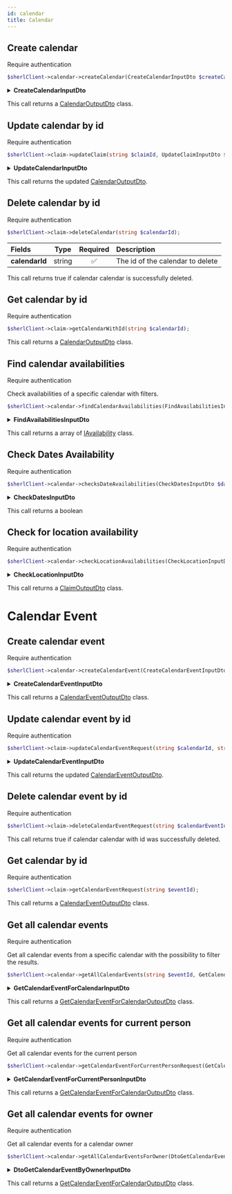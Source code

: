 ```yaml
---
id: calendar
title: Calendar
---
```


## Create calendar

<span class="badge badge--warning">Require authentication</span>

```php
$sherlClient->calendar->createCalendar(CreateCalendarInputDto $createCalendar);
```

<details>
 <summary><b>CreateCalendarInputDto</b></summary>

| Fields           |                        Type                        |      Required      | Description                       |
| :--------------- | :------------------------------------------------: | :----------------: | :-------------------------------- |
| **id**           |                       string                       | :x: | The calendar id             |
| **aboutUri**   |                       string                       | :x: | TODO                    |
| **ownerUri** |                       string                       | :x: | The uri of the owner                   |
| **availabilities**     |                       [OpenHoursSpecification](calendar-types#openHoursSpecification)                       | :x: | Availabilities of the calendar |
| **metadatas**    | TODO | :white_check_mark: | Metadata information about the calendar                 |

</details>

This call returns a [CalendarOutputDto](calendar-types#calendaroutputdto) class.

## Update calendar by id

<span class="badge badge--warning">Require authentication</span>

```php
$sherlClient->claim->updateClaim(string $claimId, UpdateClaimInputDto $updateClaim);
```

<details>
 <summary><b>UpdateCalendarInputDto</b></summary>

| Fields      |                  Type                  |      Required      | Description                 |
| :---------- | :------------------------------------: | :----------------: | :-------------------------- |
| **aboutUri**   |                       string                       | :white_check_mark: | TODO                    |
| **ownerUri** |                       string                       | :white_check_mark: | The uri of the owner                   |
| **availabilities**     |                       [OpenHoursSpecification](calendar-types#openHoursSpecification)                       | :white_check_mark: | Availabilities of the calendar |
| **metadatas**    | TODO | :white_check_mark: | Metadata information about the calendar                 |

</details>

This call returns the updated [CalendarOutputDto](calendar-types#calendaroutputdto).

## Delete calendar by id

<span class="badge badge--warning">Require authentication</span>

```php
$sherlClient->claim->deleteCalendar(string $calendarId);
```
| Fields      |                  Type                  |      Required      | Description                 |
| :---------- | :------------------------------------: | :----------------: | :-------------------------- |
| **calendarId**   |                       string                       | :white_check_mark: | The id of the calendar to delete                    |
This call returns true if calendar calendar is successfully deleted.

## Get calendar by id

<span class="badge badge--warning">Require authentication</span>

```php
$sherlClient->claim->getCalendarWithId(string $calendarId);
```

This call returns a [CalendarOutputDto](calendar-types#calendaroutputdto) class.

## Find calendar availabilities

<span class="badge badge--warning">Require authentication</span>

Check availabilities of a specific calendar with filters.
```php
$sherlClient->calendar->findCalendarAvailabilities(FindAvailabilitiesInputDto $filters);
```

<details>
 <summary><b>FindAvailabilitiesInputDto</b></summary>

| Fields       | Type    | Required | Description                          |
|--------------|:-------:|:--------:|--------------------------------------|
| ownerUri     | string  | :x:      | Uri of the owner project             |
| aboutUri     | string  | :x:      | TODO                                 |
| userPlaceUri | string  | :x:      | TODO                                 |
| metadatas    | mixed   | :x:      | Other metadata to filter             |
| startDate    | string  | :x:      | Start date of the calendar to find   |
| endDate      | string  | :x:      | End date of the calendar to find     |
| scale   |   [AvailabilityScale](calendar-enum#availabilityscale)      | :x:      | TODO                                 |
| scaleValue   |         | :x:      | TODO                                 |
| available    | boolean | :x:      | Availability of the calendar to find |

</details>

This call returns a array of [IAvailability](calendar-type#iavailability) class.

## Check Dates Availability

<span class="badge badge--warning">Require authentication</span>

```php
$sherlClient->calendar->checksDateAvailabilities(CheckDatesInputDto $dates);
```

<details>
 <summary><b>CheckDatesInputDto</b></summary>

| Fields         |  Type  | Description                            |
| :------------- | :----: | :------------------------------------- |
| **id**         | string | Claim's id                             |
| **personId**   | string | ID of person which associated to claim |
| **orderId**    | string | ID of order which associated to claim  |
| **consumerId** | string | Internal API ID to identify a project  |

</details>

This call returns a boolean

## Check for location availability

<span class="badge badge--warning">Require authentication</span>

```php
$sherlClient->calendar->checkLocationAvailabilities(CheckLocationInputDto $location);
```

<details>
 <summary><b>CheckLocationInputDto</b></summary>

| Fields           | Type   | Required           | Description                 |
|------------------|:------:|:------------------:|-----------------------------|
| calendarOwnerUri | string | :white_check_mark: | The calendar owner's uri    |
| country          | string | :x:                | The country to check        |
| locality         | string | :x:                | The locality to check       |
| region           | string | :x:                | The region to check         |
| postalCode       | string | :x:                | The plostal code to checkk  |
| streetAddress    | string | :x:                | The street address to check |

</details>

This call returns a [ClaimOutputDto](claim-types#claimoutputdto) class.



# Calendar Event

## Create calendar event

<span class="badge badge--warning">Require authentication</span>

```php
$sherlClient->calendar->createCalendarEvent(CreateCalendarEventInputDto $createCalendarEvent);
```

<details>
 <summary><b>CreateCalendarEventInputDto</b></summary>

| Fields    | Type   | Required           | Description                   |
|-----------|:------:|:------------------:|-------------------------------|
| id        | string | :white_check_mark: | The id of the calendar event  |
| uri       | string | :x:                | The uri of the calendar event |
| aboutUri  | string | :x:                | TODO                          |
| ownerUri  | string | :x:                | The uri of the owner          |
| startDate | string | :x:                | The start date of the event   |
| endDate   | string | :x:                | The end date of the event     |
| metadatas | mixed  | :x:                | metadata about the event      |
</details>

This call returns a [CalendarEventOutputDto](calendar-types#calendareventoutputdto) class.

## Update calendar event by id

<span class="badge badge--warning">Require authentication</span>

```php
$sherlClient->claim->updateCalendarEventRequest(string $calendarId, string $eventId,UpdateCalendarEventInputDto $calendarEventData);
```

<details>
 <summary><b>UpdateCalendarEventInputDto</b></summary>

| Fields      | Type    | Required | Description                        |
|-------------|:-------:|:--------:|------------------------------------|
| aboutUri    | string  | ::       | TODO                               |
| ownerUri    | string  |          | The uri of the owner               |
| calendarUri | string  |          | The uri of the associated calendar |
| startDate   | string  |          | The start date of the event        |
| endDate     | boolean |          | The end date of the event          |              |

</details>

This call returns the updated [CalendarEventOutputDto](calendar-types#calendaroutputdto).

## Delete calendar event by id

<span class="badge badge--warning">Require authentication</span>

```php
$sherlClient->claim->deleteCalendarEventRequest(string $calendarEventId);
```

This call returns true if calendar calendar with id was successfully deleted.

## Get calendar by id

<span class="badge badge--warning">Require authentication</span>

```php
$sherlClient->claim->getCalendarEventRequest(string $eventId);
```

This call returns a [CalendarEventOutputDto](calendar-types#calendareventoutputdto) class.

## Get all calendar events

<span class="badge badge--warning">Require authentication</span>

Get all calendar events from a specific calendar with the possibility to filter the results.

```php
$sherlClient->calendar->getAllCalendarEvents(string $eventId, GetCalendarEventForCalendarInputDto $filters );
```

<details>
 <summary><b>GetCalendarEventForCalendarInputDto</b></summary>

| Fields       | ^cType                                                 | ^cRequired | Description                    |
| ------------ | ------------------------------------------------------ | ---------- | ------------------------------ |
| itemsPerPage | integer                                                | :x:        | Number of items per pages      |
| page         | integer                                                | :x:        | Current page                   |
| id           | string                                                 | :x:        | The id of event                |
| uri          | string                                                 | :x:        | The uri of the event           |
| aboutUri     | string                                                 | :x:        | The uri of the event ressource |
| ownerUri     | string                                                 | :x:        | The uri of the owner           |
| startDate    | [DateFilterOutputDto](date-filter#datefilteroutputdto) | :x:        | Start date of the event        |
| endDate      | [DateFilterOutputDto](date-filter#datefilteroutputdto  | :x:        | End date of the event          |

</details>

This call returns a [GetCalendarEventForCalendarOutputDto](calendar-types#getcalendareventforcalendaroutputdto) class.


## Get all calendar events for current person

<span class="badge badge--warning">Require authentication</span>

Get all calendar events for the current person

```php
$sherlClient->calendar->getCalendarEventForCurrentPersonRequest(GetCalendarEventForCurrentPersonInputDto $input);
```

<details>
 <summary><b>GetCalendarEventForCurrentPersonInputDto</b></summary>

GetCalendarEventForCurrentPersonInputDto extends [PaginationFilterInputDto](pagination#PaginationFilterInputDto)

| Fields       | ^cType                                                 | ^cRequired | Description                    |
| ------------ | ------------------------------------------------------ | ---------- | ------------------------------ |
| itemsPerPage | integer                                                | :x:        | Number of items per pages      |
| page         | integer                                                | :x:        | Current page                   |
| id           | string                                                 | :x:        | The id of event                |
| uri          | string                                                 | :x:        | The uri of the event           |
| aboutUri     | string                                                 | :x:        | The uri of the event ressource |
| ownerUri     | string                                                 | :x:        | The uri of the owner           |
| startDate    | [DateFilterOutputDto](date-filter#datefilteroutputdto) | :x:        | Start date of the event        |
| endDate      | [DateFilterOutputDto](date-filter#datefilteroutputdto  | :x:        | End date of the event          |

</details>

This call returns a [GetCalendarEventForCalendarOutputDto](calendar-types#getcalendareventforcalendaroutputdto) class.

## Get all calendar events for owner

<span class="badge badge--warning">Require authentication</span>

Get all calendar events for a calendar owner

```php
$sherlClient->calendar->getAllCalendarEventsForOwner(DtoGetCalendarEventByOwnerInputDto $input);
```

<details>
 <summary><b>DtoGetCalendarEventByOwnerInputDto</b></summary>

DtoGetCalendarEventByOwnerInputDto extends [PaginationFilterInputDto](pagination#PaginationFilterInputDto)

| Fields            | Type                                                   | Required | Description                                                    |
|-------------------|:------------------------------------------------------:|:--------:|----------------------------------------------------------------|
| calendarOwnerUri  | string                                                 | :x:      | The uri of the calendar owner                                  |
| calendarAboutUri  | string                                                 | :x:      | The uri for a custom resource associated to the calendar owner |
| calendarMetadatas | string                                                 | :x:      | Calendar metadata                                              |
| aboutUri          | string                                                 | :x:      | The uri for the custom resource associated                     |
| ownerUri          | string                                                 | :x:      | The uri of the calendar event owner                            |
| startDate         | [DateFilterOutputDto](date-filter#datefilteroutputdto) | :x:      | Start date of the events                                       |
| endDate           | [DateFilterOutputDto](date-filter#datefilteroutputdto) | :x:      | End date of the events                                         |

</details>

This call returns a [GetCalendarEventForCalendarOutputDto](calendar-types#getcalendareventforcalendaroutputdto) class.